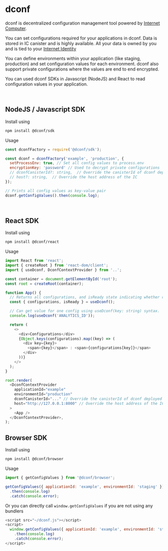 # dconf

dconf is decentralized configuration management tool powered by [Internet Computer](https://internetcomputer.org/). 

You can set configurations required for your applications in dconf. Data is stored in IC canister and is highly available. All your data is owned by you and is tied to your [Internet Identity](https://internetcomputer.org/docs/current/tokenomics/identity-auth/what-is-ic-identity/)

You can define environments within your application (like staging, production) and set configuration values for each environment. dconf also support private configurations where the values are end to end encrypted.

You can used dconf SDKs in Javascript (NodeJS) and React to read configuration values in your application.

<br />

## NodeJS / Javascript SDK

Install using
```sh
npm install @dconf/sdk
```

Usage

```js
const dconfFactory = require('@dconf/sdk');

const dconf = dconfFactory('example', 'production', { 
  setProcessEnv: true, // Set all config values to process.env
  encryptionKey: 'password' // Used to decrypt private configurations
  // dconfCanisterId?: string,  // Override the canisterId of dconf deployed on IC network
  // host?: string,  // Override the host address of the IC
});

// Prints all config values as key-value pair
dconf.getConfigValues().then(console.log);

```
<br />

## React SDK

Install using
```sh
npm install @dconf/react
```

Usage

```js
import React from 'react';
import { createRoot } from 'react-dom/client';
import { useDconf, DconfContextProvider } from '..';

const container = document.getElementById('root');
const root = createRoot(container);

function App() {
  // Returns all configurations, and isReady state indicating whether configurations are fetched
  const { configurations, isReady } = useDconf();

  // Can get value for one config using useDconf(key: string) syntax.
  console.log(useDconf('ANALYTICS_ID'));

  return (
    <>
      <div>Configurations</div>
      {Object.keys(configurations).map((key) => (
        <div key={key}>
          <span>{key}</span> : <span>{configurations[key]}</span>
        </div>
      ))}
    </>
  );
}

root.render(
  <DconfContextProvider 
    applicationId="example" 
    environmentId="production"
    dconfCanisterId="..." // Override the canisterId of dconf deployed on IC network
    host="http://127.0.0.1:8000" // Override the host address of the IC
  >
    <App />
  </DconfContextProvider>,
);


```

## Browser SDK


Install using
```sh
npm install @dconf/browser
```

Usage

```js
import { getConfigValues } from '@dconf/browser';

getConfigValues({ applicationId: 'example', environmentId: 'staging' })
  .then(console.log)
  .catch(console.error);

```

Or you can directly call `window.getConfigValues` if you are not using any bundlers

```js
<script src="~/dconf.js"></script>
<script>
  window.getConfigValues({ applicationId: 'example', environmentId: 'staging' })
    .then(console.log)
    .catch(console.error);
</script>
```